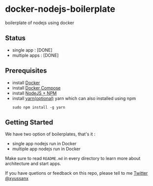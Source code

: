 # docker-nodejs-boilerplate
boilerplate of nodejs using docker

## Status
- single app : [DONE]
- multiple apps : [DONE]

## Prerequisites
- install [Docker](https://docs.docker.com/engine/installation/)
- install [Docker Compose](https://docs.docker.com/compose/install/)
- install [NodeJS + NPM](https://nodejs.org/en/download/)  
- install [yarn(optional)](https://yarnpkg.com/lang/en/docs/install/)
    yarn which can also installed using npm
    ```
    sudo npm install -g yarn
    ```

## Getting Started

We have two option of boilerplates, that's it :
- single app nodejs run in Docker
- multiple app nodejs run in Docker

Make sure to read `README.md` in every directory to learn more about architecture and start apps.

If you have quetions or feedback on this repo, please tell to me [Twitter @xyussanx](https://twitter.com/xyussanx)
